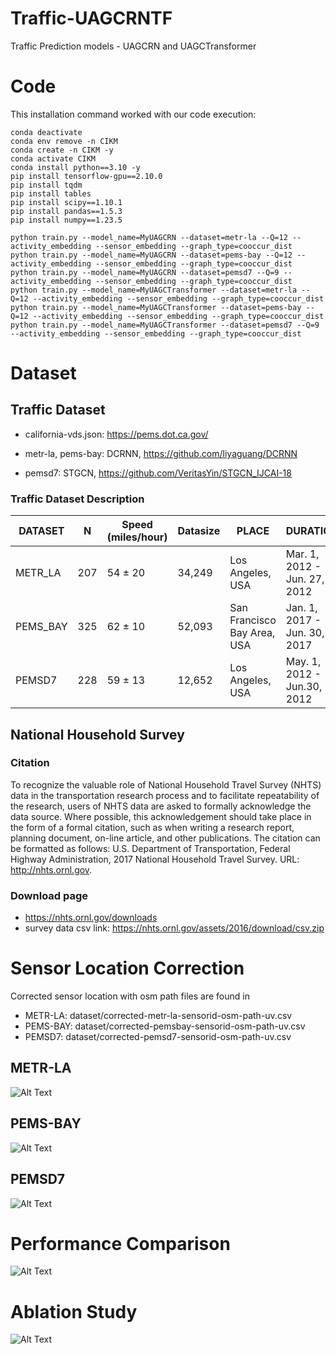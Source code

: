 # Traffic-UAGCRNTF
Traffic Prediction models - UAGCRN and UAGCTransformer

# Code

This installation command worked with our code execution:

    conda deactivate
    conda env remove -n CIKM
    conda create -n CIKM -y
    conda activate CIKM 
    conda install python==3.10 -y
    pip install tensorflow-gpu==2.10.0
    pip install tqdm
    pip install tables
    pip install scipy==1.10.1
    pip install pandas==1.5.3
    pip install numpy==1.23.5
    
    python train.py --model_name=MyUAGCRN --dataset=metr-la --Q=12 --activity_embedding --sensor_embedding --graph_type=cooccur_dist
    python train.py --model_name=MyUAGCRN --dataset=pems-bay --Q=12 --activity_embedding --sensor_embedding --graph_type=cooccur_dist
    python train.py --model_name=MyUAGCRN --dataset=pemsd7 --Q=9 --activity_embedding --sensor_embedding --graph_type=cooccur_dist
    python train.py --model_name=MyUAGCTransformer --dataset=metr-la --Q=12 --activity_embedding --sensor_embedding --graph_type=cooccur_dist
    python train.py --model_name=MyUAGCTransformer --dataset=pems-bay --Q=12 --activity_embedding --sensor_embedding --graph_type=cooccur_dist
    python train.py --model_name=MyUAGCTransformer --dataset=pemsd7 --Q=9 --activity_embedding --sensor_embedding --graph_type=cooccur_dist



# Dataset 

## Traffic Dataset

* california-vds.json: https://pems.dot.ca.gov/

* metr-la, pems-bay: DCRNN, https://github.com/liyaguang/DCRNN

* pemsd7: STGCN, https://github.com/VeritasYin/STGCN_IJCAI-18

### Traffic Dataset Description

| DATASET                   | N   | Speed (miles/hour)  | Datasize | PLACE                       | DURATION                         | INTERVAL |
| ------------------------- | ------ | ------- | ---- | --------------------------- | -------------------------------- | -------- |
| METR_LA                   | 207    | 54 ± 20  | 34,249    | Los Angeles, USA            | Mar. 1, 2012 -   Jun. 27, 2012   | 5min     |
| PEMS_BAY                  | 325    | 62 ± 10   | 52,093    | San Francisco Bay Area, USA | Jan. 1, 2017 -   Jun. 30, 2017   | 5min     |
| PEMSD7                    |  228    | 59 ± 13     |  12,652   | Los Angeles, USA            | May. 1, 2012 - Jun.30, 2012   | 5min

## National Household Survey

### Citation

To recognize the valuable role of National Household Travel Survey (NHTS) data in the transportation research process and to facilitate repeatability of the research, users of NHTS data are asked to formally acknowledge the data source. Where possible, this acknowledgement should take place in the form of a formal citation, such as when writing a research report, planning document, on-line article, and other publications. The citation can be formatted as follows:
U.S. Department of Transportation, Federal Highway Administration, 2017 National Household Travel Survey. URL: http://nhts.ornl.gov.

### Download page

- https://nhts.ornl.gov/downloads
- survey data csv link: https://nhts.ornl.gov/assets/2016/download/csv.zip


# Sensor Location Correction

Corrected sensor location with osm path files are found in 
* METR-LA: dataset/corrected-metr-la-sensorid-osm-path-uv.csv
* PEMS-BAY: dataset/corrected-pemsbay-sensorid-osm-path-uv.csv
* PEMSD7: dataset/corrected-pemsd7-sensorid-osm-path-uv.csv


## METR-LA
![Alt Text](figures/corrected-metr-la.jpg)

## PEMS-BAY
![Alt Text](figures/corrected-pems-bay.jpg)

## PEMSD7
![Alt Text](figures/corrected-pemsd7.jpg)




# Performance Comparison

![Alt Text](figures/performance-comparison.jpg)

# Ablation Study

![Alt Text](figures/ablation-study.png)

